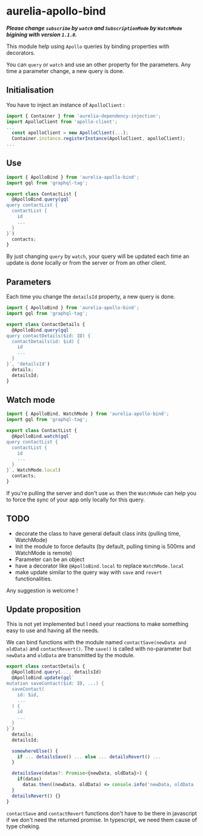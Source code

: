 # aurelia-apollo-bind

***Please change `subscribe` by `watch` and `SubscriptionMode` by `WatchMode` bigining with version `1.1.0`.***

This module help using `Apollo` queries by binding properties with decorators.

You can `query` or `watch` and use an other property for the parameters.
Any time a parameter change, a new query is done.

## Initialisation

You have to inject an instance of `ApolloClient` :

```typescript
import { Container } from 'aurelia-dependency-injection';
import ApolloClient from 'apollo-client';
...
  const apolloClient = new ApolloClient(...);
  Container.instance.registerInstance(ApolloClient, apolloClient);
...
```

## Use

```typescript
import { ApolloBind } from 'aurelia-apollo-bind';
import gql from 'graphql-tag';

export class ContactList {
  @ApolloBind.query(gql`
query contactList {
  contactList {
    id
    ...
  }
}`)
  contacts;
}
```

By just changing `query` by `watch`, your query will be updated each time an update is done locally or from the server or from an other client.

## Parameters

Each time you change the `detailsId` property, a new query is done.

```typescript
import { ApolloBind } from 'aurelia-apollo-bind';
import gql from 'graphql-tag';

export class ContactDetails {
  @ApolloBind.query(gql`
query contactDetails($id: ID) {
  contactDetails(id: $id) {
    id
    ...
  }
}`, 'detailsId')
  details;
  detailsId;
}
```

## Watch mode

```typescript
import { ApolloBind, WatchMode } from 'aurelia-apollo-bind';
import gql from 'graphql-tag';

export class ContactList {
  @ApolloBind.watch(gql`
query contactList {
  contactList {
    id
    ...
  }
}`, WatchMode.local)
  contacts;
}
```

If you're pulling the server and don't use `ws` then the `WatchMode` can help you to force the sync of your app only locally for this query.

## TODO

 - decorate the class to have general default class inits (pulling time, WatchMode)
 - Init the module to force defaults (by default, pulling timing is 500ms and WatchMode is remote)
 - Parameter can be an object
 - have a decorator like `@ApolloBind.local` to replace `WatchMode.local`
 - make update similar to the query way with `save` and `revert` functionalities.

Any suggestion is welcome !

## Update proposition

This is not yet implemented but I need your reactions to make something easy to use and having all the needs.

We can bind functions with the module named `contactSave(newData and oldData)` and `contactRevert()`.
The `save()` is called with no-parameter but `newData` and `oldData` are transmitted by the module.

```typescript
export class contactDetails {
  @ApolloBind.query(..., detailsId)
  @ApolloBind.update(gql`
mutation saveContact($id: ID, ...) {
  saveContact(
    id: $id,
    ...
  ) {
    id
    ...
  }
}`)
  details;
  detailsId;

  somewhereElse() {
    if ... detailsSave() ... else ... detailsRevert() ...
  }

  detailsSave(datas?: Promise<{newData, oldData}>) {
    if(datas)
      datas.then((newData, oldData) => console.info('newData, oldData :', newData, oldData));
  }
  detailsRevert() {}
}
```

`contactSave` and `contactRevert` functions don't have to be there in javascript if we don't need the returned promise.
In typescript, we need them cause of type cheking.
